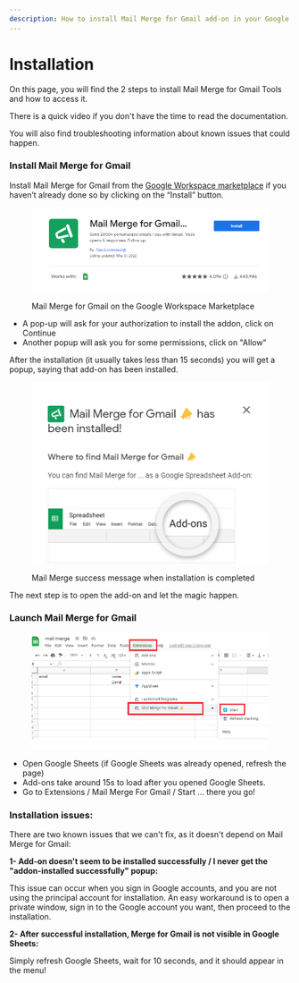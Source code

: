 ```yaml
---
description: How to install Mail Merge for Gmail add-on in your Google Sheets
---
```


# Installation

On this page, you will find the 2 steps to install Mail Merge for Gmail Tools and how to access it.

There is a quick video if you don't have the time to read the documentation.

You will also find troubleshooting information about known issues that could happen.

### Install Mail Merge for Gmail <a href="#h.yh7yiptzhjsv_l" id="h.yh7yiptzhjsv_l"></a>

Install Mail Merge for Gmail from the [Google Workspace marketplace](https://workspace.google.com/marketplace/app/mail_merge_for_gmail_how/57033717989) if you haven’t already done so by clicking on the “Install” button.

<figure><img src=".gitbook/assets/image.png" alt="Mail Merge for Gmail on the Google Workspace Marketplace"><figcaption><p>Mail Merge for Gmail on the Google Workspace Marketplace</p></figcaption></figure>

* A pop-up will ask for your authorization to install the addon, click on Continue
* Another popup will ask you for some permissions, click on "Allow"

After the installation (it usually takes less than 15 seconds) you will get a popup, saying that add-on has been installed.

<figure><img src=".gitbook/assets/image (3).png" alt="Mail Merge success message when installation is completed"><figcaption><p>Mail Merge success message when installation is completed</p></figcaption></figure>

The next step is to open the add-on and let the magic happen.



### Launch Mail Merge for Gmail <a href="#h.4p9vsne6s5z4_l" id="h.4p9vsne6s5z4_l"></a>

<figure><img src=".gitbook/assets/launch mailmerge.png" alt=""><figcaption></figcaption></figure>

* Open Google Sheets (if Google Sheets was already opened, refresh the page)
* Add-ons take around 15s to load after you opened Google Sheets.
* Go to Extensions / Mail Merge For Gmail / Start ... there you go!

### Installation issues: <a href="#h.2zr90orf384h_l" id="h.2zr90orf384h_l"></a>

There are two known issues that we can't fix, as it doesn't depend on Mail Merge for Gmail:

**1- Add-on doesn't seem to be installed successfully / I never get the "addon-installed successfully" popup:**

This issue can occur when you sign in Google accounts, and you are not using the principal account for installation. An easy workaround is to open a private window, sign in to the Google account you want, then proceed to the installation.

**2- After successful installation, Merge for Gmail is not visible in Google Sheets:**

Simply refresh Google Sheets, wait for 10 seconds, and it should appear in the menu!
